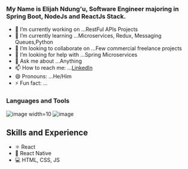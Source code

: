 
### My Name is Elijah Ndung'u, Software Engineer majoring in Spring Boot, NodeJs and ReactJs Stack.


- 🔭 I’m currently working on ...RestFul APIs Projects
- 🌱 I’m currently learning ...Microservices, Redux, Messaging Queues,Python
- 👯 I’m looking to collaborate on ...Few commercial freelance projects
- 🤔 I’m looking for help with ...Spring Microservices
- 💬 Ask me about ...Anything
- 📫 How to reach me: ...[LinkedIn](https://www.linkedin.com/in/elijah-ndung-u-472980192/)
- 😄 Pronouns: ...He/Him
- ⚡ Fun fact: ...

### Languages and Tools
![image width=10](https://spring.io/images/spring-initializr-4291cc0115eb104348717b82161a81de.svg)
![image](https://nodejs.org/static/images/logo.svg)

## Skills and Experience
* ⚛ React
* 📱 React Native
* 💻 HTML, CSS, JS



